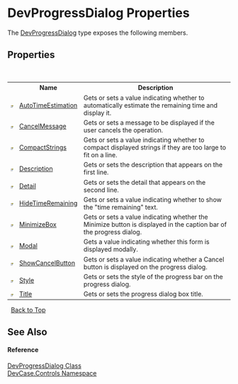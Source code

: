 # DevProgressDialog Properties
 

The <a href="T_DevCase_Controls_DevProgressDialog">DevProgressDialog</a> type exposes the following members.


## Properties
&nbsp;<table><tr><th></th><th>Name</th><th>Description</th></tr><tr><td>![Public property](media/pubproperty.gif "Public property")</td><td><a href="P_DevCase_Controls_DevProgressDialog_AutoTimeEstimation">AutoTimeEstimation</a></td><td>
Gets or sets a value indicating whether to automatically estimate the remaining time and display it.</td></tr><tr><td>![Public property](media/pubproperty.gif "Public property")</td><td><a href="P_DevCase_Controls_DevProgressDialog_CancelMessage">CancelMessage</a></td><td>
Gets or sets a message to be displayed if the user cancels the operation.</td></tr><tr><td>![Public property](media/pubproperty.gif "Public property")</td><td><a href="P_DevCase_Controls_DevProgressDialog_CompactStrings">CompactStrings</a></td><td>
Gets or sets a value indicating whether to compact displayed strings if they are too large to fit on a line.</td></tr><tr><td>![Public property](media/pubproperty.gif "Public property")</td><td><a href="P_DevCase_Controls_DevProgressDialog_Description">Description</a></td><td>
Gets or sets the description that appears on the first line.</td></tr><tr><td>![Public property](media/pubproperty.gif "Public property")</td><td><a href="P_DevCase_Controls_DevProgressDialog_Detail">Detail</a></td><td>
Gets or sets the detail that appears on the second line.</td></tr><tr><td>![Public property](media/pubproperty.gif "Public property")</td><td><a href="P_DevCase_Controls_DevProgressDialog_HideTimeRemaining">HideTimeRemaining</a></td><td>
Gets or sets a value indicating whether to show the "time remaining" text.</td></tr><tr><td>![Public property](media/pubproperty.gif "Public property")</td><td><a href="P_DevCase_Controls_DevProgressDialog_MinimizeBox">MinimizeBox</a></td><td>
Gets or sets a value indicating whether the Minimize button is displayed in the caption bar of the progress dialog.</td></tr><tr><td>![Public property](media/pubproperty.gif "Public property")</td><td><a href="P_DevCase_Controls_DevProgressDialog_Modal">Modal</a></td><td>
Gets a value indicating whether this form is displayed modally.</td></tr><tr><td>![Public property](media/pubproperty.gif "Public property")</td><td><a href="P_DevCase_Controls_DevProgressDialog_ShowCancelButton">ShowCancelButton</a></td><td>
Gets or sets a value indicating whether a Cancel button is displayed on the progress dialog.</td></tr><tr><td>![Public property](media/pubproperty.gif "Public property")</td><td><a href="P_DevCase_Controls_DevProgressDialog_Style">Style</a></td><td>
Gets or sets the style of the progress bar on the progress dialog.</td></tr><tr><td>![Public property](media/pubproperty.gif "Public property")</td><td><a href="P_DevCase_Controls_DevProgressDialog_Title">Title</a></td><td>
Gets or sets the progress dialog box title.</td></tr></table>&nbsp;
<a href="#devprogressdialog-properties">Back to Top</a>

## See Also


#### Reference
<a href="T_DevCase_Controls_DevProgressDialog">DevProgressDialog Class</a><br /><a href="N_DevCase_Controls">DevCase.Controls Namespace</a><br />